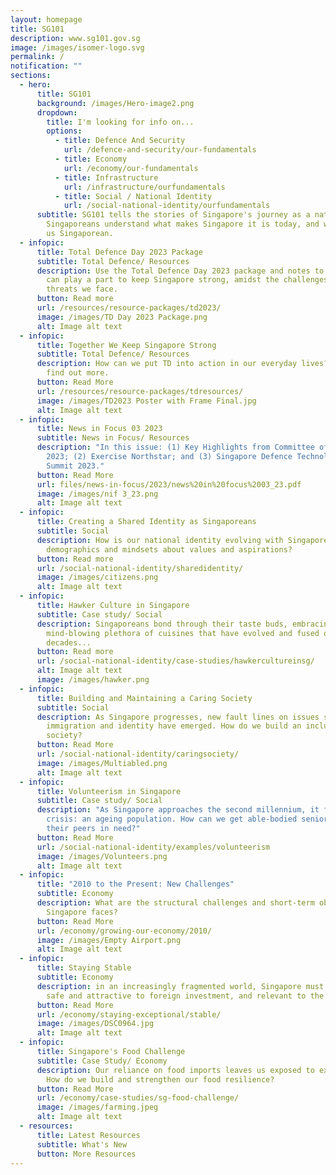 ```yaml
---
layout: homepage
title: SG101
description: www.sg101.gov.sg
image: /images/isomer-logo.svg
permalink: /
notification: ""
sections:
  - hero:
      title: SG101
      background: /images/Hero-image2.png
      dropdown:
        title: I'm looking for info on...
        options:
          - title: Defence And Security
            url: /defence-and-security/our-fundamentals
          - title: Economy
            url: /economy/our-fundamentals
          - title: Infrastructure
            url: /infrastructure/ourfundamentals
          - title: Social / National Identity
            url: /social-national-identity/ourfundamentals
      subtitle: SG101 tells the stories of Singapore's journey as a nation, and helps
        Singaporeans understand what makes Singapore it is today, and what makes
        us Singaporean.
  - infopic:
      title: Total Defence Day 2023 Package
      subtitle: Total Defence/ Resources
      description: Use the Total Defence Day 2023 package and notes to discuss how we
        can play a part to keep Singapore strong, amidst the challenges and
        threats we face.
      button: Read more
      url: /resources/resource-packages/td2023/
      image: /images/TD Day 2023 Package.png
      alt: Image alt text
  - infopic:
      title: Together We Keep Singapore Strong
      subtitle: Total Defence/ Resources
      description: How can we put TD into action in our everyday lives? Click here to
        find out more.
      button: Read More
      url: /resources/resource-packages/tdresources/
      image: /images/TD2023 Poster with Frame Final.jpg
      alt: Image alt text
  - infopic:
      title: News in Focus 03 2023
      subtitle: News in Focus/ Resources
      description: "In this issue: (1) Key Highlights from Committee of Supply Debate
        2023; (2) Exercise Northstar; and (3) Singapore Defence Technology
        Summit 2023."
      button: Read More
      url: files/news-in-focus/2023/news%20in%20focus%2003_23.pdf
      image: /images/nif 3_23.png
      alt: Image alt text
  - infopic:
      title: Creating a Shared Identity as Singaporeans
      subtitle: Social
      description: How is our national identity evolving with Singapore’s changing
        demographics and mindsets about values and aspirations?
      button: Read more
      url: /social-national-identity/sharedidentity/
      image: /images/citizens.png
      alt: Image alt text
  - infopic:
      title: Hawker Culture in Singapore
      subtitle: Case study/ Social
      description: Singaporeans bond through their taste buds, embracing a
        mind-blowing plethora of cuisines that have evolved and fused over many
        decades...
      button: Read more
      url: /social-national-identity/case-studies/hawkercultureinsg/
      alt: Image alt text
      image: /images/hawker.png
  - infopic:
      title: Building and Maintaining a Caring Society
      subtitle: Social
      description: As Singapore progresses, new fault lines on issues such as class,
        immigration and identity have emerged. How do we build an inclusive
        society?
      button: Read More
      url: /social-national-identity/caringsociety/
      image: /images/Multiabled.png
      alt: Image alt text
  - infopic:
      title: Volunteerism in Singapore
      subtitle: Case study/ Social
      description: "As Singapore approaches the second millennium, it faces a new
        crisis: an ageing population. How can we get able-bodied seniors to help
        their peers in need?"
      button: Read More
      url: /social-national-identity/examples/volunteerism
      image: /images/Volunteers.png
      alt: Image alt text
  - infopic:
      title: "2010 to the Present: New Challenges"
      subtitle: Economy
      description: What are the structural challenges and short-term obstacles that
        Singapore faces?
      button: Read More
      url: /economy/growing-our-economy/2010/
      image: /images/Empty Airport.png
      alt: Image alt text
  - infopic:
      title: Staying Stable
      subtitle: Economy
      description: in an increasingly fragmented world, Singapore must remain stable,
        safe and attractive to foreign investment, and relevant to the world.
      button: Read More
      url: /economy/staying-exceptional/stable/
      image: /images/DSC0964.jpg
      alt: Image alt text
  - infopic:
      title: Singapore's Food Challenge
      subtitle: Case Study/ Economy
      description: Our reliance on food imports leaves us exposed to external forces.
        How do we build and strengthen our food resilience?
      button: Read More
      url: /economy/case-studies/sg-food-challenge/
      image: /images/farming.jpeg
      alt: Image alt text
  - resources:
      title: Latest Resources
      subtitle: What's New
      button: More Resources
---
```


